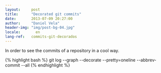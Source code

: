 ```yaml
---
layout:     post
title:      "Decorated git commits"
date:       2013-07-09 20:27:00
author:     "Daniel Vela"
header-img: "img/post-bg-04.jpg"
locale:       en
lang-ref:   commits-git-decorados
---
```



In order to see the commits of a repository in a cool way.

{% highlight bash %}
git log --graph --decorate --pretty=oneline --abbrev-commit --all
{% endhighlight %}
